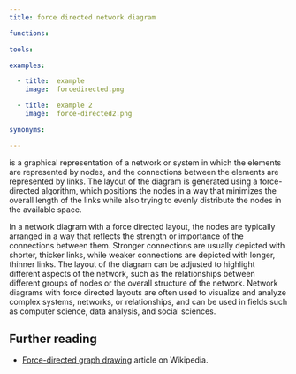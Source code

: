 ```yaml
---
title: force directed network diagram

functions:

tools:

examples:

  - title:  example
    image:  forcedirected.png

  - title:  example 2
    image:  force-directed2.png

synonyms:

---
```

is a graphical representation of a network or system in which the elements are represented by nodes, and the connections between the elements are represented by links. The layout of the diagram is generated using a force-directed algorithm, which positions the nodes in a way that minimizes the overall length of the links while also trying to evenly distribute the nodes in the available space.

<!--more-->

In a network diagram with a force directed layout, the nodes are typically arranged in a way that reflects the strength or importance of the connections between them. Stronger connections are usually depicted with shorter, thicker links, while weaker connections are depicted with longer, thinner links. The layout of the diagram can be adjusted to highlight different aspects of the network, such as the relationships between different groups of nodes or the overall structure of the network. Network diagrams with force directed layouts are often used to visualize and analyze complex systems, networks, or relationships, and can be used in fields such as computer science, data analysis, and social sciences.

[//]: # (Generated with GPT-3. @Todo rewrite)


## Further reading
- [Force-directed graph drawing](https://en.wikipedia.org/wiki/Force-directed_graph_drawing) article on Wikipedia.
